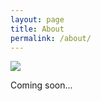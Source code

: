 ```yaml
---
layout: page
title: About
permalink: /about/
---
```


<!-- profile image -->
  <IMG SRC="about_revised.jpg">

Coming soon...
